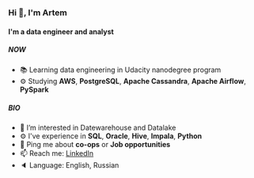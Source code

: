 ### Hi :wave:, I'm Artem
#### I'm a data engineer and analyst
##### NOW
- :books: Learning data engineering in Udacity nanodegree program
- :gear: Studying **AWS**, **PostgreSQL**, **Apache Cassandra**, **Apache Airflow**, **PySpark**

##### BIO
- :eyes: I’m interested in Datewarehouse and Datalake
- :gear: I've experience in **SQL**, **Oracle**, **Hive**, **Impala**, **Python**
- 💬 Ping me about **co-ops** or **Job opportunities**
- :mailbox: Reach me: [LinkedIn](https://www.linkedin.com/in/artem-borisov-9540811b4/)
- :speaker: Language: English, Russian

